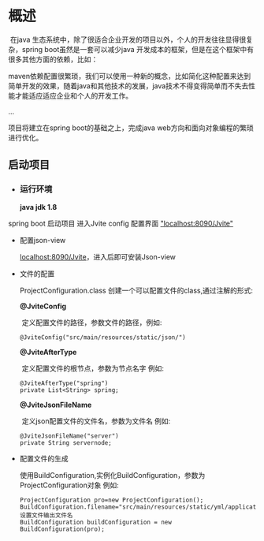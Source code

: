 # 概述

​	在java 生态系统中，除了很适合企业开发的项目以外，个人的开发往往显得很复杂，spring boot虽然是一套可以减少java 开发成本的框架，但是在这个框架中有很多其他方面的依赖，比如：

​	maven依赖配置很繁琐，我们可以使用一种新的概念，比如简化这种配置来达到简单开发的效果，随着java和其他技术的发展，java技术不得变得简单而不失去性能才能适应适应企业和个人的开发工作。

...

 项目将建立在spring boot的基础之上，完成java web方向和面向对象编程的繁琐进行优化。

## 启动项目

- ### 运行环境

  **java jdk 1.8**

spring boot 启动项目 进入Jvite config 配置界面 ["localhost:8090/Jvite"]()

- 配置json-view

  [localhost:8090/Jvite]()，进入后即可安装Json-view

  

- 文件的配置

  ProjectConfiguration.class 创建一个可以配置文件的class,通过注解的形式:

  

  **@JviteConfig**

  ​	定义配置文件的路径，参数文件的路径，例如:

  ```
  @JviteConfig("src/main/resources/static/json/")
  ```

  **@JviteAfterType**

  ​	定义配置文件的根节点，参数为节点名字 例如:

  ```
  @JviteAfterType("spring")
  private List<String> spring;
  ```

  **@JviteJsonFileName**

  ​	定义json配置文件的文件名，参数为文件名 例如:

  ```
  @JviteJsonFileName("server")
  private String servernode;
  ```



- 配置文件的生成

  使用BuildConfiguration,实例化BuildConfiguration，参数为ProjectConfiguration对象 例如:

  ```
  ProjectConfiguration pro=new ProjectConfiguration();
  BuildConfiguration.filename="src/main/resources/static/yml/application.yml";//设置文件输出文件名
  BuildConfiguration buildConfiguration = new BuildConfiguration(pro);
  ```